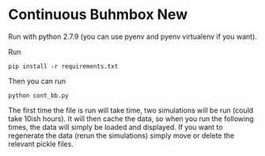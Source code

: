 # Continuous Buhmbox New

Run with python 2.7.9 (you can use pyenv and pyenv virtualenv if you want).

Run 
```
pip install -r requirements.txt
```

Then you can run
```
python cont_bb.py
```

The first time the file is run will take time, two simulations will be run (could take 10ish hours).
It will then cache the data, so when you run the following times, the data will simply be loaded and displayed.
If you want to regenerate the data (rerun the simulations) simply move or delete the relevant pickle files.